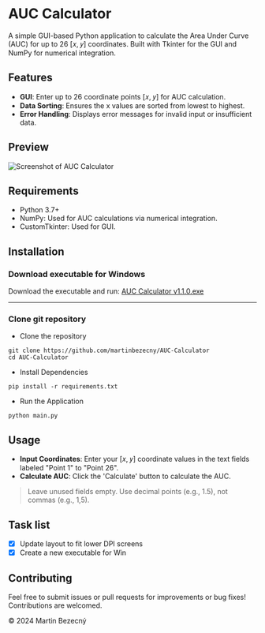 # AUC Calculator

A simple GUI-based Python application to calculate the Area Under Curve (AUC) for up to 26 [𝑥, 𝑦] coordinates. Built with Tkinter for the GUI and NumPy for numerical integration.


## Features
- **GUI**: Enter up to 26 coordinate points [𝑥, 𝑦] for AUC calculation.
- **Data Sorting**: Ensures the x values are sorted from lowest to highest.
- **Error Handling**: Displays error messages for invalid input or insufficient data.

## Preview
![Screenshot of AUC Calculator](https://i.imgur.com/FgICjt2.png)

## Requirements
- Python 3.7+
- NumPy: Used for AUC calculations via numerical integration.
- CustomTkinter: Used for GUI.

## Installation
### Download executable for Windows
Download the executable and run: [AUC Calculator v1.1.0.exe](https://github.com/martinbezecny/AUC-Calculator/releases/download/v1.1.0/AUC.Calculator.v1.1.0.exe)
___
### Clone git repository
- Clone the repository
```
git clone https://github.com/martinbezecny/AUC-Calculator
cd AUC-Calculator
```
- Install Dependencies
```
pip install -r requirements.txt
```
- Run the Application
```
python main.py
```

## Usage
- **Input Coordinates**: Enter your [𝑥, 𝑦] coordinate values in the text fields labeled "Point 1" to "Point 26".
- **Calculate AUC**: Click the 'Calculate' button to calculate the AUC.
> Leave unused fields empty. Use decimal points (e.g., 1.5), not commas (e.g., 1,5).

## Task list
- [x] Update layout to fit lower DPI screens
- [x] Create a new executable for Win

## Contributing
Feel free to submit issues or pull requests for improvements or bug fixes! Contributions are welcomed.



© 2024 Martin Bezecný
